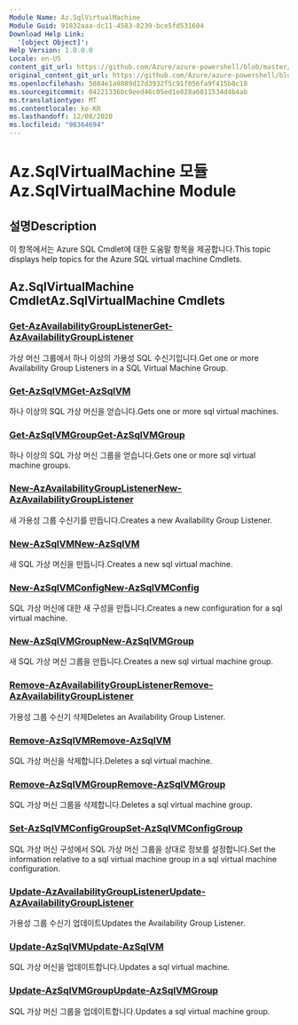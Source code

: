 ```yaml
---
Module Name: Az.SqlVirtualMachine
Module Guid: 91832aaa-dc11-4583-8239-bce5fd531604
Download Help Link:
  '[object Object]': 
Help Version: 1.0.0.0
Locale: en-US
content_git_url: https://github.com/Azure/azure-powershell/blob/master/src/SqlVirtualMachine/SqlVirtualMachine/help/Az.SqlVirtualMachine.md
original_content_git_url: https://github.com/Azure/azure-powershell/blob/master/src/SqlVirtualMachine/SqlVirtualMachine/help/Az.SqlVirtualMachine.md
ms.openlocfilehash: 5084e1a9889d17d3932f5c91f056fa9f415b8c18
ms.sourcegitcommit: 04221336bc9eed46c05ed1e828a6811534d4b4ab
ms.translationtype: MT
ms.contentlocale: ko-KR
ms.lasthandoff: 12/08/2020
ms.locfileid: "98364694"
---
```

# <span data-ttu-id="54927-101">Az.SqlVirtualMachine 모듈</span><span class="sxs-lookup"><span data-stu-id="54927-101">Az.SqlVirtualMachine Module</span></span>
## <span data-ttu-id="54927-102">설명</span><span class="sxs-lookup"><span data-stu-id="54927-102">Description</span></span>
<span data-ttu-id="54927-103">이 항목에서는 Azure SQL Cmdlet에 대한 도움말 항목을 제공합니다.</span><span class="sxs-lookup"><span data-stu-id="54927-103">This topic displays help topics for the Azure SQL virtual machine Cmdlets.</span></span>

## <span data-ttu-id="54927-104">Az.SqlVirtualMachine Cmdlet</span><span class="sxs-lookup"><span data-stu-id="54927-104">Az.SqlVirtualMachine Cmdlets</span></span>
### [<span data-ttu-id="54927-105">Get-AzAvailabilityGroupListener</span><span class="sxs-lookup"><span data-stu-id="54927-105">Get-AzAvailabilityGroupListener</span></span>](Get-AzAvailabilityGroupListener.md)
<span data-ttu-id="54927-106">가상 머신 그룹에서 하나 이상의 가용성 SQL 수신기입니다.</span><span class="sxs-lookup"><span data-stu-id="54927-106">Get one or more Availability Group Listeners in a SQL Virtual Machine Group.</span></span>

### [<span data-ttu-id="54927-107">Get-AzSqlVM</span><span class="sxs-lookup"><span data-stu-id="54927-107">Get-AzSqlVM</span></span>](Get-AzSqlVM.md)
<span data-ttu-id="54927-108">하나 이상의 SQL 가상 머신을 얻습니다.</span><span class="sxs-lookup"><span data-stu-id="54927-108">Gets one or more sql virtual machines.</span></span>

### [<span data-ttu-id="54927-109">Get-AzSqlVMGroup</span><span class="sxs-lookup"><span data-stu-id="54927-109">Get-AzSqlVMGroup</span></span>](Get-AzSqlVMGroup.md)
<span data-ttu-id="54927-110">하나 이상의 SQL 가상 머신 그룹을 얻습니다.</span><span class="sxs-lookup"><span data-stu-id="54927-110">Gets one or more sql virtual machine groups.</span></span>

### [<span data-ttu-id="54927-111">New-AzAvailabilityGroupListener</span><span class="sxs-lookup"><span data-stu-id="54927-111">New-AzAvailabilityGroupListener</span></span>](New-AzAvailabilityGroupListener.md)
<span data-ttu-id="54927-112">새 가용성 그룹 수신기를 만듭니다.</span><span class="sxs-lookup"><span data-stu-id="54927-112">Creates a new Availability Group Listener.</span></span>

### [<span data-ttu-id="54927-113">New-AzSqlVM</span><span class="sxs-lookup"><span data-stu-id="54927-113">New-AzSqlVM</span></span>](New-AzSqlVM.md)
<span data-ttu-id="54927-114">새 SQL 가상 머신을 만듭니다.</span><span class="sxs-lookup"><span data-stu-id="54927-114">Creates a new sql virtual machine.</span></span>

### [<span data-ttu-id="54927-115">New-AzSqlVMConfig</span><span class="sxs-lookup"><span data-stu-id="54927-115">New-AzSqlVMConfig</span></span>](New-AzSqlVMConfig.md)
<span data-ttu-id="54927-116">SQL 가상 머신에 대한 새 구성을 만듭니다.</span><span class="sxs-lookup"><span data-stu-id="54927-116">Creates a new configuration for a sql virtual machine.</span></span>

### [<span data-ttu-id="54927-117">New-AzSqlVMGroup</span><span class="sxs-lookup"><span data-stu-id="54927-117">New-AzSqlVMGroup</span></span>](New-AzSqlVMGroup.md)
<span data-ttu-id="54927-118">새 SQL 가상 머신 그룹을 만듭니다.</span><span class="sxs-lookup"><span data-stu-id="54927-118">Creates a new sql virtual machine group.</span></span>

### [<span data-ttu-id="54927-119">Remove-AzAvailabilityGroupListener</span><span class="sxs-lookup"><span data-stu-id="54927-119">Remove-AzAvailabilityGroupListener</span></span>](Remove-AzAvailabilityGroupListener.md)
<span data-ttu-id="54927-120">가용성 그룹 수신기 삭제</span><span class="sxs-lookup"><span data-stu-id="54927-120">Deletes an Availability Group Listener.</span></span>

### [<span data-ttu-id="54927-121">Remove-AzSqlVM</span><span class="sxs-lookup"><span data-stu-id="54927-121">Remove-AzSqlVM</span></span>](Remove-AzSqlVM.md)
<span data-ttu-id="54927-122">SQL 가상 머신을 삭제합니다.</span><span class="sxs-lookup"><span data-stu-id="54927-122">Deletes a sql virtual machine.</span></span>

### [<span data-ttu-id="54927-123">Remove-AzSqlVMGroup</span><span class="sxs-lookup"><span data-stu-id="54927-123">Remove-AzSqlVMGroup</span></span>](Remove-AzSqlVMGroup.md)
<span data-ttu-id="54927-124">SQL 가상 머신 그룹을 삭제합니다.</span><span class="sxs-lookup"><span data-stu-id="54927-124">Deletes a sql virtual machine group.</span></span>

### [<span data-ttu-id="54927-125">Set-AzSqlVMConfigGroup</span><span class="sxs-lookup"><span data-stu-id="54927-125">Set-AzSqlVMConfigGroup</span></span>](Set-AzSqlVMConfigGroup.md)
<span data-ttu-id="54927-126">SQL 가상 머신 구성에서 SQL 가상 머신 그룹을 상대로 정보를 설정합니다.</span><span class="sxs-lookup"><span data-stu-id="54927-126">Set the information relative to a sql virtual machine group in a sql virtual machine configuration.</span></span>

### [<span data-ttu-id="54927-127">Update-AzAvailabilityGroupListener</span><span class="sxs-lookup"><span data-stu-id="54927-127">Update-AzAvailabilityGroupListener</span></span>](Update-AzAvailabilityGroupListener.md)
<span data-ttu-id="54927-128">가용성 그룹 수신기 업데이트</span><span class="sxs-lookup"><span data-stu-id="54927-128">Updates the Availability Group Listener.</span></span>

### [<span data-ttu-id="54927-129">Update-AzSqlVM</span><span class="sxs-lookup"><span data-stu-id="54927-129">Update-AzSqlVM</span></span>](Update-AzSqlVM.md)
<span data-ttu-id="54927-130">SQL 가상 머신을 업데이트합니다.</span><span class="sxs-lookup"><span data-stu-id="54927-130">Updates a sql virtual machine.</span></span>

### [<span data-ttu-id="54927-131">Update-AzSqlVMGroup</span><span class="sxs-lookup"><span data-stu-id="54927-131">Update-AzSqlVMGroup</span></span>](Update-AzSqlVMGroup.md)
<span data-ttu-id="54927-132">SQL 가상 머신 그룹을 업데이트합니다.</span><span class="sxs-lookup"><span data-stu-id="54927-132">Updates a sql virtual machine group.</span></span>

